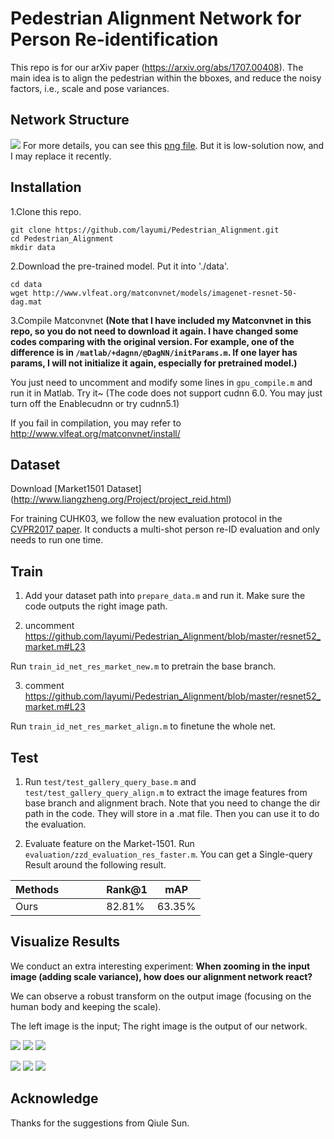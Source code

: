 # Pedestrian Alignment Network for Person Re-identification

This repo is for our arXiv paper (https://arxiv.org/abs/1707.00408). 
The main idea is to align the pedestrian within the bboxes, and reduce the noisy factors, i.e., scale and pose variances.

## Network Structure
![](https://github.com/layumi/Pedestrian_Alignment/blob/master/fig2.jpg)
For more details, you can see this [png file](https://raw.githubusercontent.com/layumi/Pedestrian_Alignment/master/PAN.png). But it is low-solution now, and I may replace it recently.

## Installation
1.Clone this repo.

    git clone https://github.com/layumi/Pedestrian_Alignment.git
    cd Pedestrian_Alignment
    mkdir data

2.Download the pre-trained model. Put it into './data'.

    cd data
    wget http://www.vlfeat.org/matconvnet/models/imagenet-resnet-50-dag.mat
    
3.Compile Matconvnet
**(Note that I have included my Matconvnet in this repo, so you do not need to download it again. I have changed some codes comparing with the original version. For example, one of the difference is in `/matlab/+dagnn/@DagNN/initParams.m`. If one layer has params, I will not initialize it again, especially for pretrained model.)**

You just need to uncomment and modify some lines in `gpu_compile.m` and run it in Matlab. Try it~
(The code does not support cudnn 6.0. You may just turn off the Enablecudnn or try cudnn5.1)

If you fail in compilation, you may refer to http://www.vlfeat.org/matconvnet/install/
    
## Dataset
Download [Market1501 Dataset] (http://www.liangzheng.org/Project/project_reid.html)

For training CUHK03, we follow the new evaluation protocol in the [CVPR2017 paper](https://github.com/zhunzhong07/person-re-ranking). It conducts a multi-shot person re-ID evaluation and only needs to run one time.

## Train
1. Add your dataset path into `prepare_data.m` and run it. Make sure the code outputs the right image path.

2. uncomment https://github.com/layumi/Pedestrian_Alignment/blob/master/resnet52_market.m#L23 

Run `train_id_net_res_market_new.m` to pretrain the base branch.

3. comment https://github.com/layumi/Pedestrian_Alignment/blob/master/resnet52_market.m#L23 

Run `train_id_net_res_market_align.m` to finetune the whole net.

## Test
1. Run `test/test_gallery_query_base.m` and `test/test_gallery_query_align.m` to extract the image features from base branch and alignment brach. Note that you need to change the dir path in the code. They will store in a .mat file. Then you can use it to do the evaluation.

2. Evaluate feature on the Market-1501. Run `evaluation/zzd_evaluation_res_faster.m`. You can get a Single-query Result around the following result.

| Methods               | Rank@1 | mAP    | 
| --------              | -----  | ----   | 
| Ours           | 82.81% | 63.35% | 

## Visualize Results
We conduct an extra interesting experiment:
**When zooming in the input image (adding scale variance), how does our alignment network react?**

We can observe a robust transform on the output image (focusing on the human body and keeping the scale).

The left image is the input; The right image is the output of our network.

![](https://github.com/layumi/Person_re-ID_stn/blob/master/gif/0018_c4s1_002351_02_zoomin.gif)
    ![](https://github.com/layumi/Person_re-ID_stn/blob/master/gif/0153_c4s1_026076_03_zoomin.gif)
    ![](https://github.com/layumi/Pedestrian_Alignment/blob/master/gif/0520_c4s3_001373_03_zoomin.gif)


![](https://github.com/layumi/Pedestrian_Alignment/blob/master/gif/0520_c5s1_143995_06_zoomin.gif)
    ![](https://github.com/layumi/Pedestrian_Alignment/blob/master/gif/0345_c6s1_079326_07_zoomin.gif)
    ![](https://github.com/layumi/Pedestrian_Alignment/blob/master/gif/0153_c4s1_025451_01_zoomin.gif)

## Acknowledge
Thanks for the suggestions from Qiule Sun.
